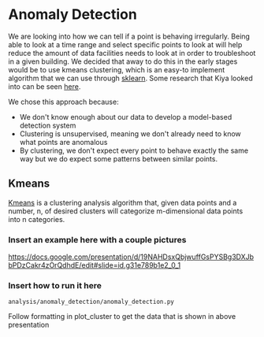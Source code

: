 # Anomaly Detection

We are looking into how we can tell if a point is behaving irregularly.  Being able to look at a time range and select specific points to look at will help reduce the amount of data facilities needs to look at in order to troubleshoot in a given building.  We decided that away to do this in the early stages would be to use kmeans clustering, which is an easy-to implement algorithm that we can use through [sklearn](http://scikit-learn.org/stable/modules/generated/sklearn.cluster.KMeans.html).  Some research that Kiya looked into can be seen [here](https://docs.google.com/document/d/1pAwgF-BuBvSh6PzzZw4h9ajlyzoIZxXEAbUpgCAs1FU).

We chose this approach because:

* We don't know enough about our data to develop a model-based detection system
* Clustering is unsupervised, meaning we don't already need to know what points are anomalous
* By clustering, we don't expect every point to behave exactly the same way but we do expect some patterns between similar points.

## Kmeans

[Kmeans](https://en.wikipedia.org/wiki/K-means_clustering) is a clustering analysis algorithm that, given data points and a number, n, of desired clusters will categorize m-dimensional data points into n categories.

### Insert an example here with a couple pictures
https://docs.google.com/presentation/d/19NAHDsxQbjwuffGsPYSBg3DXJbbPDzCakr4zOrQdhdE/edit#slide=id.g31e789b1e2_0_1

### Insert how to run it here

```
analysis/anomaly_detection/anomaly_detection.py
```

Follow formatting in plot_cluster to get the data that is shown in above presentation
